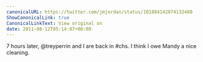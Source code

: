 ```yaml
---
canonicalURL: https://twitter.com/jmjordan/status/101884142874132480
ShowCanonicalLink: true
CanonicalLinkText: View original on
date: 2011-08-12T05:14:07+00:00
---
```

7 hours later, @treyperrin and I are back in #chs. I think I owe Mandy a nice cleaning.
